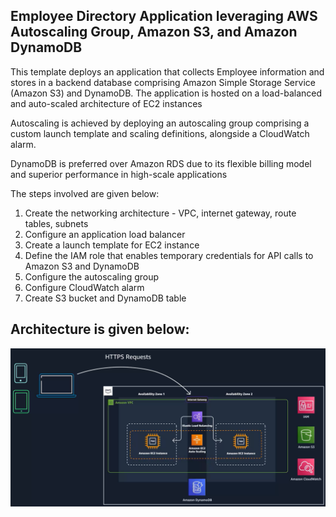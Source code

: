 ## Employee Directory Application leveraging AWS Autoscaling Group, Amazon S3, and Amazon DynamoDB

This template deploys an application that collects Employee information and stores in a backend database comprising Amazon Simple Storage Service (Amazon S3) and DynamoDB. The application is hosted on a load-balanced and auto-scaled architecture of EC2 instances

Autoscaling is achieved by deploying an autoscaling group comprising a custom launch template and scaling definitions, alongside a CloudWatch alarm.

DynamoDB is preferred over Amazon RDS due to its flexible billing model and superior performance in high-scale applications

The steps involved are given below:
1. Create the networking architecture - VPC, internet gateway, route tables, subnets
2. Configure an application load balancer
3. Create a launch template for EC2 instance
4. Define the IAM role that enables temporary credentials for API calls to Amazon S3 and DynamoDB
5. Configure the autoscaling group
6. Configure CloudWatch alarm
7. Create S3 bucket and DynamoDB table

## Architecture is given below:

![Solution Architecture](https://github.com/adejokun/Infrastructure-as-Code/blob/main/Image/Architecture.png)
